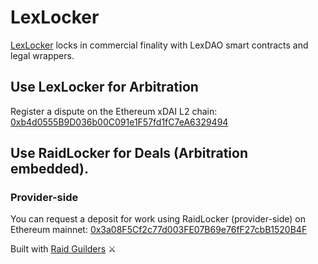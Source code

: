 # LexLocker

[LexLocker](https://github.com/lexDAO/LexLocker) locks in commercial finality with LexDAO smart contracts and legal wrappers.

## Use LexLocker for Arbitration

Register a dispute on the Ethereum xDAI L2 chain: [0xb4d0555B9D036b00C091e1F57fd1fC7eA6329494](https://blockscout.com/poa/xdai/address/0xb4d0555B9D036b00C091e1F57fd1fC7eA6329494/contracts)

## Use RaidLocker for Deals (Arbitration embedded).

### Provider-side

You can request a deposit for work using RaidLocker (provider-side) on Ethereum mainnet: [0x3a08F5Cf2c77d003FE07B69e76fF27cbB1520B4F](https://etherscan.io/address/0x3a08F5Cf2c77d003FE07B69e76fF27cbB1520B4F#code)

Built with [Raid Guilders](https://raidguild.org/) ⚔️
